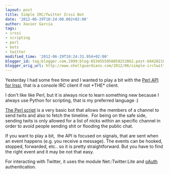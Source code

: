 ```yaml
---
layout: post
title: Simple IRC/Twitter Irssi Bot
date: '2012-06-29T10:24:00.002+02:00'
author: Xavier Garcia
tags:
- irssi
- scripting
- perl
- bots
- twitter
modified_time: '2012-06-29T10:24:31.954+02:00'
blogger_id: tag:blogger.com,1999:blog-8534555958859253862.post-6842821800907732178
blogger_orig_url: http://www.shellguardians.com/2012/06/simple-irctwitter-irssi-bot.html
---
```

Yesterday I had some free time and I wanted to play a bit with the [Perl API for Irssi](http://irssi.org/documentation/perl), that is a console IRC client if not \*THE\* client.

I don't like like Perl, but it is always nice to learn something new because I always use Python for scripting, that is my preferred language :)

[The Perl script](http://ghosthunter.googlecode.com/svn/trunk/scripts/twitterbot/twitterbot.pl) is a very basic bot that allows the members of a channel to send twits and also to fetch the timeline.  For being on the safe side, sending twits is only allowed for a list of nicks within an specific channel in order to avoid people sending shit or flooding the public chat.

If you want to play a bit,  the API is focused on signals, that are sent when an event happens (e.g. you receive a message). The events can be hooked, stopped, forwarded, etc.. so it is pretty straightforward. But you have to find the right event and it may be not that easy.

For interacting with Twitter, it uses the module Net::Twitter:Lite and [oAuth](https://dev.twitter.com/docs/auth/oauth) authentication.
